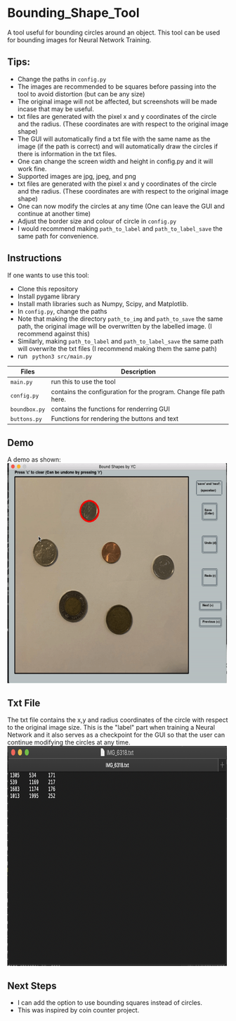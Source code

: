 # Bounding_Shape_Tool
A tool useful for bounding circles around an object. This tool can be used for bounding images for Neural Network Training.              
## Tips:
- Change the paths in ```config.py```
- The images are recommended to be squares before passing into the tool to avoid distortion (but can be any size)
- The original image will not be affected, but screenshots will be made incase that may be useful.
- txt files are generated with the pixel x and y coordinates of the circle and the radius. (These coordinates are with respect to the original image shape)
- The GUI will automatically find a txt file with the same name as the image (if the path is correct) and will automatically draw the circles if there is     information in the txt files.
- One can change the screen width and height in config.py and it will work fine.
- Supported images are jpg, jpeg, and png
- txt files are generated with the pixel x and y coordinates of the circle and the radius. (These coordinates are with respect to the original image shape)
- One can now modify the circles at any time (One can leave the GUI and continue at another time)
- Adjust the border size and colour of circle in  ```config.py```
- I would recommend making  ```path_to_label``` and ```path_to_label_save``` the same path for convenience.

## Instructions
If one wants to use this tool:
- Clone this repository
- Install pygame library
- Install math libraries such as Numpy, Scipy, and Matplotlib.
- In ```config.py```, change the paths
- Note that making the directory ```path_to_img``` and ```path_to_save``` the same path, the original image will be overwritten by the labelled image. (I recommend against this)
- Similarly, making ```path_to_label``` and ```path_to_label_save```  the same path will overwrite the txt files (I recommend making them the same path)
- run   ``` python3 src/main.py```


| Files| Description|
|-----|-------------|
| ```main.py```| run this to use the tool|
| ```config.py``` | contains the configuration for the program. Change file path here.|
|```boundbox.py```| contains the functions for renderring GUI|
|```buttons.py ```| Functions for rendering the buttons and text|

## Demo
A demo as shown:                                
<img src = "https://github.com/yvielcastillejos/Bounding_Shape_Tool/blob/main/images/updated.gif" width = "500" height = "500">

## Txt File
The txt file contains the x,y and radius coordinates of the circle with respect to the original image size. This is the "label" part when training a Neural Network and it also serves as a checkpoint for the GUI so that the user can continue modifying the circles at any time.
<img src = "https://github.com/yvielcastillejos/Bounding_Shape_Tool/blob/main/images/Screen%20Shot%202020-11-08%20at%206.08.32%20PM.png" width = "500" height = "500">
## Next Steps
- I can add the option to use bounding squares instead of circles.
- This was inspired by coin counter project.
